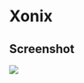 # Xonix
<h2>Screenshot</h2>
<img src="https://cloud.githubusercontent.com/assets/17096922/19866016/3f93538c-9fa7-11e6-9334-e5a080bcb6d5.png"></src>
